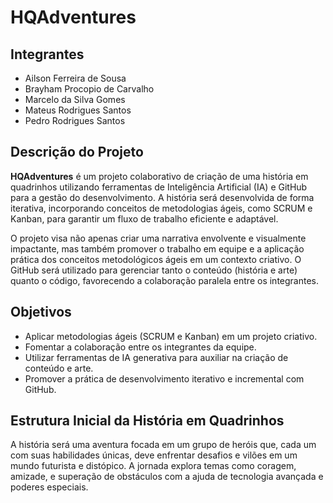 # HQAdventures

## Integrantes
- Ailson Ferreira de Sousa
- Brayham Procopio de Carvalho
- Marcelo da Silva Gomes
- Mateus Rodrigues Santos
- Pedro Rodrigues Santos

## Descrição do Projeto
**HQAdventures** é um projeto colaborativo de criação de uma história em quadrinhos utilizando ferramentas de Inteligência Artificial (IA) e GitHub para a gestão do desenvolvimento. A história será desenvolvida de forma iterativa, incorporando conceitos de metodologias ágeis, como SCRUM e Kanban, para garantir um fluxo de trabalho eficiente e adaptável.

O projeto visa não apenas criar uma narrativa envolvente e visualmente impactante, mas também promover o trabalho em equipe e a aplicação prática dos conceitos metodológicos ágeis em um contexto criativo. O GitHub será utilizado para gerenciar tanto o conteúdo (história e arte) quanto o código, favorecendo a colaboração paralela entre os integrantes.

## Objetivos
- Aplicar metodologias ágeis (SCRUM e Kanban) em um projeto criativo.
- Fomentar a colaboração entre os integrantes da equipe.
- Utilizar ferramentas de IA generativa para auxiliar na criação de conteúdo e arte.
- Promover a prática de desenvolvimento iterativo e incremental com GitHub.

## Estrutura Inicial da História em Quadrinhos
A história será uma aventura focada em um grupo de heróis que, cada um com suas habilidades únicas, deve enfrentar desafios e vilões em um mundo futurista e distópico. A jornada explora temas como coragem, amizade, e superação de obstáculos com a ajuda de tecnologia avançada e poderes especiais. 
